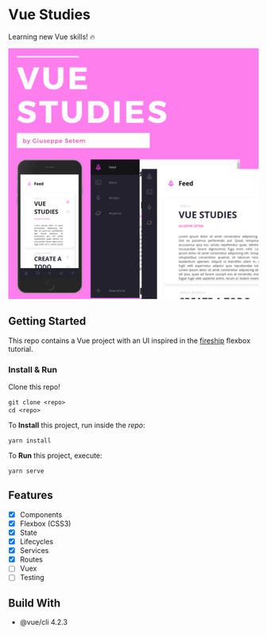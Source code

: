 # Vue Studies

Learning new Vue skills! 🔥️

![](screenshots/vue-studies.png)

## Getting Started

This repo contains a Vue project with an UI inspired in the [fireship](https://www.youtube.com/watch?v=biOMz4puGt8) flexbox tutorial.

### Install & Run

Clone this repo!

```
git clone <repo>
cd <repo>
```

To **Install** this project, run inside the _repo_:

```
yarn install
```

To **Run** this project, execute:

```
yarn serve
```

## Features

- [x] Components
- [x] Flexbox (CSS3)
- [x] State
- [x] Lifecycles
- [x] Services
- [x] Routes
- [ ] Vuex
- [ ] Testing

## Build With

- @vue/cli 4.2.3
